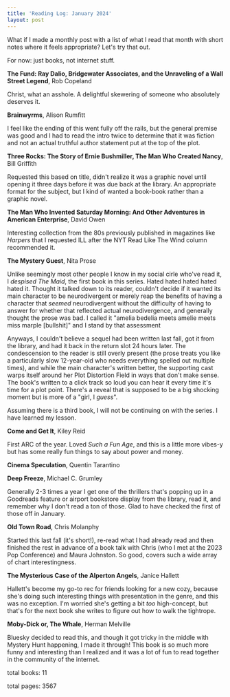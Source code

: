 ```yaml
---
title: 'Reading Log: January 2024'
layout: post
---
```


What if I made a monthly post with a list of what I read that month with short notes where it feels appropriate? Let's try that out.

For now: just books, not internet stuff.

**The Fund: Ray Dalio, Bridgewater Associates, and the Unraveling of a Wall Street Legend**, Rob Copeland

Christ, what an asshole. A delightful skewering of someone who absolutely deserves it.

**Brainwyrms**, Alison Rumfitt

I feel like the ending of this went fully off the rails, but the general premise was good and I had to read the intro twice to determine that it was fiction and not an actual truthful author statement put at the top of the plot.

**Three Rocks: The Story of Ernie Bushmiller, The Man Who Created Nancy**, Bill Griffith

Requested this based on title, didn't realize it was a graphic novel until opening it three days before it was due back at the library. An appropriate format for the subject, but I kind of wanted a book-book rather than a graphic novel.

**The Man Who Invented Saturday Morning: And Other Adventures in American Enterprise**, David Owen

Interesting collection from the 80s previously published in magazines like _Harpers_ that I requested ILL after the NYT Read Like The Wind column recommended it.

**The Mystery Guest**, Nita Prose

Unlike seemingly most other people I know in my social cirle who've read it, I _despised_ _The Maid_, the first book in this series. Hated hated hated hated hated it. Thought it talked down to its reader, couldn't decide if it wanted its main character to be neurodivergent or merely reap the benefits of having a character that _seemed_ neurodivergent without the difficulty of having to answer for whether that reflected actual neurodivergence, and generally thought the prose was bad. I called it "amelia bedelia meets amelie meets miss marple [bullshit]" and I stand by that assessment

Anyways, I couldn't believe a sequel had been written last fall, got it from the library, and had it back in the return slot 24 hours later. The condescension to the reader is still overly present (the prose treats you like a particularly slow 12-year-old who needs everything spelled out multiple times), and while the main character's written better, the supporting cast warps itself around her Plot Distortion Field in ways that don't make sense. The book's written to a click track so loud you can hear it every time it's time for a plot point. There's a reveal that is supposed to be a big shocking moment but is more of a "girl, I _guess_".

Assuming there is a third book, I will not be continuing on with the series. I have learned my lesson.

**Come and Get It**, Kiley Reid

First ARC of the year. Loved _Such a Fun Age_, and this is a little more vibes-y but has some really fun things to say about power and money.

**Cinema Speculation**, Quentin Tarantino

**Deep Freeze**, Michael C. Grumley

Generally 2-3 times a year I get one of the thrillers that's popping up in a Goodreads feature or airport bookstore display from the library, read it, and remember why I don't read a ton of those. Glad to have checked the first of those off in January.

**Old Town Road**, Chris Molanphy

Started this last fall (it's short!), re-read what I had already read and then finished the rest in advance of a book talk with Chris (who I met at the 2023 Pop Conference) and Maura Johnston. So good, covers such a wide array of chart interestingness.

**The Mysterious Case of the Alperton Angels**, Janice Hallett

Hallett's become my go-to rec for friends looking for a new cozy, because she's doing such interesting things with presentation in the genre, and this was no exception. I'm worried she's getting a bit _too_ high-concept, but that's for the next book she writes to figure out how to walk the tightrope.

**Moby-Dick or, The Whale**, Herman Melville

Bluesky decided to read this, and though it got tricky in the middle with Mystery Hunt happening, I made it through! This book is so much more funny and interesting than I realized and it was a lot of fun to read together in the community of the internet.

total books: 11

total pages: 3567
